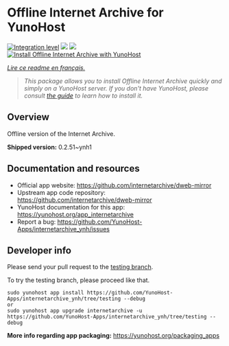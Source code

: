 <!--
N.B.: This README was automatically generated by https://github.com/YunoHost/apps/tree/master/tools/README-generator
It shall NOT be edited by hand.
-->

# Offline Internet Archive for YunoHost

[![Integration level](https://dash.yunohost.org/integration/internetarchive.svg)](https://dash.yunohost.org/appci/app/internetarchive) ![](https://ci-apps.yunohost.org/ci/badges/internetarchive.status.svg) ![](https://ci-apps.yunohost.org/ci/badges/internetarchive.maintain.svg)  
[![Install Offline Internet Archive with YunoHost](https://install-app.yunohost.org/install-with-yunohost.svg)](https://install-app.yunohost.org/?app=internetarchive)

*[Lire ce readme en français.](./README_fr.md)*

> *This package allows you to install Offline Internet Archive quickly and simply on a YunoHost server.
If you don't have YunoHost, please consult [the guide](https://yunohost.org/#/install) to learn how to install it.*

## Overview

Offline version of the Internet Archive.

**Shipped version:** 0.2.51~ynh1



## Documentation and resources

* Official app website: https://github.com/internetarchive/dweb-mirror
* Upstream app code repository: https://github.com/internetarchive/dweb-mirror
* YunoHost documentation for this app: https://yunohost.org/app_internetarchive
* Report a bug: https://github.com/YunoHost-Apps/internetarchive_ynh/issues

## Developer info

Please send your pull request to the [testing branch](https://github.com/YunoHost-Apps/internetarchive_ynh/tree/testing).

To try the testing branch, please proceed like that.
```
sudo yunohost app install https://github.com/YunoHost-Apps/internetarchive_ynh/tree/testing --debug
or
sudo yunohost app upgrade internetarchive -u https://github.com/YunoHost-Apps/internetarchive_ynh/tree/testing --debug
```

**More info regarding app packaging:** https://yunohost.org/packaging_apps